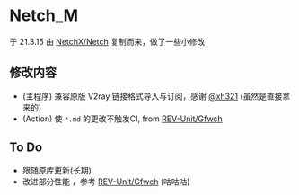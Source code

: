 # Netch_M
于 21.3.15 由 [NetchX/Netch](https://github.com/NetchX/Netch) 复制而来，做了一些小修改

## 修改内容
- (主程序) 兼容原版 V2ray 链接格式导入与订阅，感谢 [@xh321](https://github.com/xh321) (虽然是直接拿来的)
- (Action) 使 `*.md` 的更改不触发CI, from [REV-Unit/Gfwch](https://github.com/REV-Unit/Gfwch) 

## To Do
- 跟随原库更新(长期)
- 改进部分性能 ，参考 [REV-Unit/Gfwch](https://github.com/REV-Unit/Gfwch) (咕咕咕)
